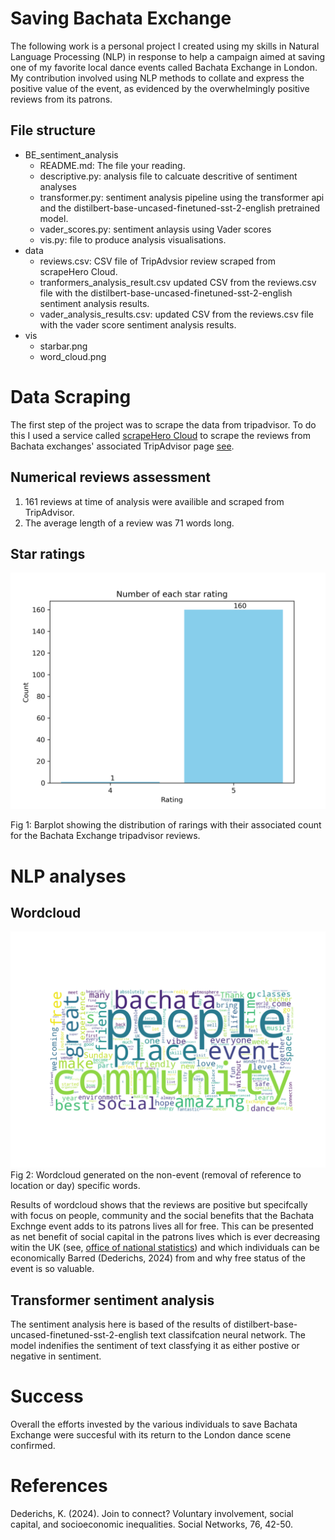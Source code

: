    # Saving Bachata Exchange

The following work is a personal project I created using my skills in Natural Language Processing (NLP) in  response to help a campaign aimed at saving one of my favorite local dance events called Bachata Exchange in London. My contribution involved using NLP methods to collate and express the positive value of the event, as evidenced by the overwhelmingly positive reviews from its patrons.

## File structure

- BE_sentiment_analysis
   - README.md: The file your reading.
   - descriptive.py: analysis file to calcuate descritive of sentiment analyses
   - transformer.py: sentiment analysis pipeline using the transformer api and the distilbert-base-uncased-finetuned-sst-2-english pretrained model.
   - vader_scores.py: sentiment anlaysis using Vader scores
   - vis.py: file to produce analysis visualisations.
- data
   - reviews.csv: CSV file of TripAdvsior review scraped from scrapeHero Cloud.
   - tranformers_analysis_result.csv updated CSV from the reviews.csv file with the distilbert-base-uncased-finetuned-sst-2-english sentiment analysis results.
   - vader_analysis_results.csv: updated CSV from the reviews.csv file with the vader score sentiment analysis results.
- vis
   - starbar.png 
   - word_cloud.png  

# Data Scraping
The first step of the project was to scrape the data from tripadvisor. To do this I used a service called [scrapeHero Cloud](https://cloud.scrapehero.com/crawlers) to scrape the reviews from Bachata exchanges' associated TripAdvisor page [see](https://www.tripadvisor.co.uk/Attraction_Review-g186338-d26663269-Reviews-Bachata_Exchange-London_England.html).

## Numerical reviews assessment

1. 161 reviews at time of analysis were availible and scraped from TripAdvisor.
2. The average length of a review was 71 words long.


## Star ratings
![starbar](vis/starbar.png)

Fig 1: Barplot showing the distribution of rarings with their associated count for the Bachata Exchange tripadvisor reviews.


# NLP analyses

## Wordcloud
![wordcloud](vis/word_cloud.png)
Fig 2: Wordcloud generated on the non-event (removal of reference to location or day) specific words.

Results of wordcloud shows that the reviews are positive but specifcally with focus on people, community and the social benefits that the Bachata Exchnge event adds to its patrons lives all for free. This can be presented as net benefit of social capital in the patrons lives which is ever decreasing witin the UK (see, [office of national statistics](https://www.gov.uk/government/statistics/social-capital-in-the-uk-2022)) and which individuals can be economically Barred (Dederichs, 2024) from and why free status of the event is so valuable.

## Transformer sentiment analysis

The sentiment analysis here is based of the results of distilbert-base-uncased-finetuned-sst-2-english text classifcation neural network. The model indenifies the sentiment of text classfying it as either postive or negative in sentiment.


# Success
Overall the efforts invested by the various individuals to save Bachata Exchange were succesful with its return to the London dance scene confirmed.
# References
Dederichs, K. (2024). Join to connect? Voluntary involvement, social capital, and socioeconomic inequalities. Social Networks, 76, 42-50.
